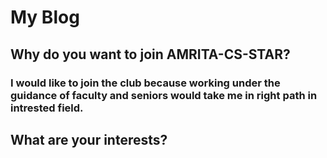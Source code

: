 # My Blog 
## Why do you want to join AMRITA-CS-STAR?
### I would like to join the club because working under the guidance of faculty and seniors would take me in right path in intrested field. 
## What are your interests?
### 
